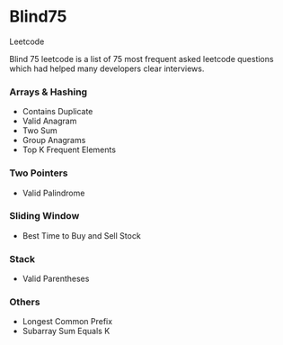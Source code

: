 # Blind75
Leetcode

Blind 75 leetcode is a list of 75 most frequent asked leetcode questions which had helped many developers clear interviews.

### Arrays & Hashing
- Contains Duplicate
- Valid Anagram
- Two Sum
- Group Anagrams
- Top K Frequent Elements

### Two Pointers
- Valid Palindrome

### Sliding Window
- Best Time to Buy and Sell Stock
  
### Stack
- Valid Parentheses

### Others
- Longest Common Prefix
- Subarray Sum Equals K
